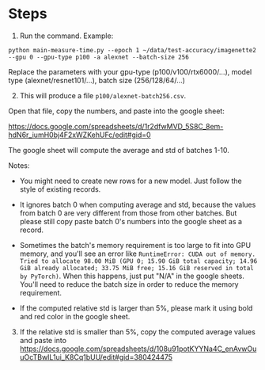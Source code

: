 # Steps

1. Run the command. Example:

`python main-measure-time.py --epoch 1 ~/data/test-accuracy/imagenette2 --gpu 0 --gpu-type p100 -a alexnet --batch-size 256`

Replace the parameters with your gpu-type (p100/v100/rtx6000/...), model type (alexnet/resnet101/...), batch size (256/128/64/...)

2. This will produce a file `p100/alexnet-batch256.csv`.

Open that file, copy the numbers, and paste into the google sheet:

https://docs.google.com/spreadsheets/d/1r2dfwMVD_5S8C_8em-hdN6r_iumH0bj4F2xWZKehUFc/edit#gid=0

The google sheet will compute the average and std of batches 1-10.

Notes:
- You might need to create new rows for a new model. Just follow the style of existing records.

- It ignores batch 0 when computing average and std, because the values from batch 0 are very different from those
from other batches. But please still copy paste batch 0's numbers into the google sheet as a record.

- Sometimes the batch's memory requirement is too large to fit into GPU memory, and you'll see an error like `RuntimeError: CUDA out of memory. Tried to allocate 98.00 MiB (GPU 0; 15.90 GiB total capacity; 14.96 GiB already allocated; 33.75 MiB free; 15.16 GiB reserved in total by PyTorch)`.  When this happens, just put "N/A" in the google sheets. You'll need to reduce the batch size in order to reduce the memory requirement.

- If the computed relative std is larger than 5%, please mark it using bold and red color in the google sheet.

3. If the relative std is smaller than 5%, copy the computed average values and paste into https://docs.google.com/spreadsheets/d/108u91potKYYNa4C_enAvwOuuOcTBwIL1ui_K8Cq1bUU/edit#gid=380424475